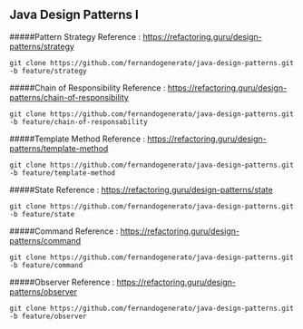 ## Java Design Patterns I 

#####Pattern Strategy
Reference : https://refactoring.guru/design-patterns/strategy
```git
git clone https://github.com/fernandogenerato/java-design-patterns.git -b feature/strategy
```
#####Chain of Responsibility
Reference : https://refactoring.guru/design-patterns/chain-of-responsibility
```git
git clone https://github.com/fernandogenerato/java-design-patterns.git -b feature/chain-of-responsability
```
#####Template Method
Reference : https://refactoring.guru/design-patterns/template-method
```git
git clone https://github.com/fernandogenerato/java-design-patterns.git -b feature/template-method
```
#####State
Reference : https://refactoring.guru/design-patterns/state
```git
git clone https://github.com/fernandogenerato/java-design-patterns.git -b feature/state
```
#####Command
Reference : https://refactoring.guru/design-patterns/command
```git
git clone https://github.com/fernandogenerato/java-design-patterns.git -b feature/command
```
#####Observer
Reference : https://refactoring.guru/design-patterns/observer
```git
git clone https://github.com/fernandogenerato/java-design-patterns.git -b feature/observer
```

